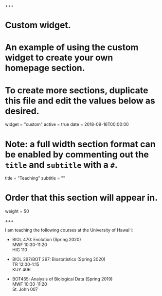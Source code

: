 +++
# Custom widget.
# An example of using the custom widget to create your own homepage section.
# To create more sections, duplicate this file and edit the values below as desired.
widget = "custom"
active = true
date = 2018-09-16T00:00:00

# Note: a full width section format can be enabled by commenting out the `title` and `subtitle` with a `#`.
title = "Teaching"
subtitle = ""

# Order that this section will appear in.
weight = 50

+++

I am teaching the following courses at the University of Hawai'i:

- BIOL 470: Evolution (Spring 2020) \
  MWF 10:30-11:20 \
  HIG 110

- BIOL 297/BOT 297: Biostatistics (Spring 2020) \
TR 12:00-1:15 \
KUY 406

- BOT455: Analysis of Biological Data (Spring 2019) \
MWF 10:30-11:20 \
St. John 007
